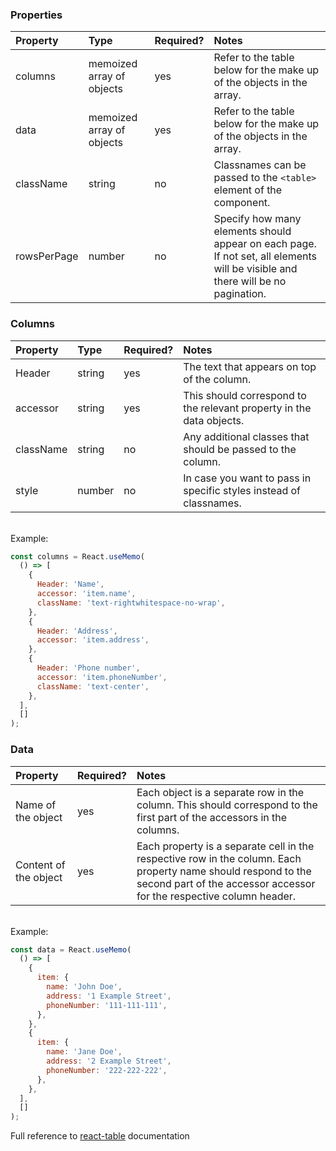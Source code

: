 <Anchor idToScrollTo="properties"><h3>Properties</h3></Anchor>


| Property    | Type                      | Required? | Notes                                                                                                                           |
| :---------- | :------------------------ | :-------- | :------------------------------------------------------------------------------------------------------------------------------ |
| columns     | memoized array of objects | yes       | Refer to the table below for the make up of the objects in the array.                                                           |
| data        | memoized array of objects | yes       | Refer to the table below for the make up of the objects in the array.                                                           |
| className   | string                    | no        | Classnames can be passed to the `<table>` element of the component.                                                             |
| rowsPerPage | number                    | no        | Specify how many elements should appear on each page. If not set, all elements will be visible and there will be no pagination. |


<Anchor idToScrollTo="columns"><h3>Columns</h3></Anchor>


| Property  | Type   | Required? | Notes                                                                |
| :-------- | :----- | :-------- | :------------------------------------------------------------------- |
| Header    | string | yes       | The text that appears on top of the column.                          |
| accessor  | string | yes       | This should correspond to the relevant property in the data objects. |
| className | string | no        | Any additional classes that should be passed to the column.          |
| style     | number | no        | In case you want to pass in specific styles instead of classnames.   |

\
Example:

```javascript
const columns = React.useMemo(
  () => [
    {
      Header: 'Name',
      accessor: 'item.name',
      className: 'text-rightwhitespace-no-wrap',
    },
    {
      Header: 'Address',
      accessor: 'item.address',
    },
    {
      Header: 'Phone number',
      accessor: 'item.phoneNumber',
      className: 'text-center',
    },
  ],
  []
);
```

<Anchor idToScrollTo="data"><h3>Data</h3></Anchor>


| Property              | Required? | Notes                                                                                                                                                                                 |
| :-------------------- | :-------- | :------------------------------------------------------------------------------------------------------------------------------------------------------------------------------------ |
| Name of the object    | yes       | Each object is a separate row in the column. This should correspond to the first part of the accessors in the columns.                                                                |
| Content of the object | yes       | Each property is a separate cell in the respective row in the column. Each property name should respond to the second part of the accessor accessor for the respective column header. |

\
Example:


```javascript
const data = React.useMemo(
  () => [
    {
      item: {
        name: 'John Doe',
        address: '1 Example Street',
        phoneNumber: '111-111-111',
      },
    },
    {
      item: {
        name: 'Jane Doe',
        address: '2 Example Street',
        phoneNumber: '222-222-222',
      },
    },
  ],
  []
);
```

Full reference to [react-table](https://react-table.tanstack.com/docs/overview) documentation